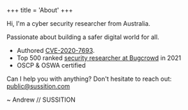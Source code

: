 +++
title = 'About'
+++

Hi, I'm a cyber security researcher from Australia.

Passionate about building a safer digital world for all.

- Authored [CVE-2020-7693](https://nvd.nist.gov/vuln/detail/CVE-2020-7693).
- Top 500 ranked [security researcher at Bugcrowd](https://bugcrowd.com/sussition) in 2021
- OSCP & OSWA certified

Can I help you with anything? Don't hesitate to reach out: [public@sussition.com](mailto:public@sussition.com)

~ Andrew // SUSSITION